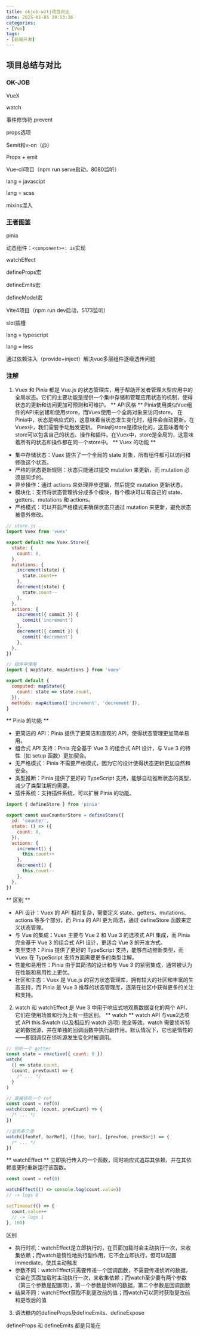 ```yaml
---
title: okjob-wztj项目对比
date: 2025-01-05 19:53:36
categories:
- [Vue]
tags:
- [前端开发]
---
```


## 项目总结与对比

### OK-JOB

VueX

watch

事件修饰符.prevent

props选项

$emit和v-on（@）

Props + emit

Vue-cli项目（npm run serve启动，8080监听）

lang = javascipt

lang = scss

mixins混入


### 王者图鉴

pinia

动态组件：```<component>+: is```实现

watchEffect

defineProps宏

defineEmits宏

defineModel宏

Vite4项目（npm run dev启动，5173监听）

slot插槽

lang = typescript

lang = less

通过依赖注入（provide+inject）解决vue多层组件逐级透传问题


### 注解

1. Vuex 和 Pinia 都是 Vue.js 的状态管理库，用于帮助开发者管理大型应用中的全局状态。它们的主要功能是提供一个集中存储和管理应用状态的机制，使得状态的更新和访问更加可预测和可维护。
** API风格 **
Pinia使用类似Vue组件的API来创建和使用store，而Vuex使用一个全局对象来访问store。
在Pinia中，状态是响应式的，这意味着当状态发生变化时，组件会自动更新。在Vuex中，我们需要手动触发更新。
Pinia的store是模块化的，这意味着每个store可以包含自己的状态、操作和插件。在Vuex中，store是全局的，这意味着所有的状态和操作都在同一个store中。
** Vuex 的功能 **
- 集中存储状态：Vuex 提供了一个全局的 state 对象，所有组件都可以访问和修改这个状态。
- 严格的状态更新规则：状态只能通过提交 mutation 来更新，而 mutation 必须是同步的。
- 异步操作：通过 actions 来处理异步逻辑，然后提交 mutation 更新状态。
- 模块化：支持将状态管理拆分成多个模块，每个模块可以有自己的 state、getters、mutations 和 actions。
- 严格模式：可以开启严格模式来确保状态只通过 mutation 来更新，避免状态被意外修改。

``` javascript
// store.js
import Vuex from 'vuex'

export default new Vuex.Store({
  state: {
    count: 0,
  },
  mutations: {
    increment(state) {
      state.count++
    },
    decrement(state) {
      state.count--
    },
  },
  actions: {
    increment({ commit }) {
      commit('increment')
    },
    decrement({ commit }) {
      commit('decrement')
    },
  },
})

// 组件中使用
import { mapState, mapActions } from 'vuex'

export default {
  computed: mapState({
    count: state => state.count,
  }),
  methods: mapActions(['increment', 'decrement']),
}


```

** Pinia 的功能 **
- 更简洁的 API：Pinia 提供了更简洁和直观的 API，使得状态管理更加简单易用。
- 组合式 API 支持：Pinia 完全基于 Vue 3 的组合式 API 设计，与 Vue 3 的特性（如 setup 函数）更加契合。
- 无严格模式：Pinia 不需要严格模式，因为它的设计使得状态更新更加自然和安全。
- 类型推断：Pinia 提供了更好的 TypeScript 支持，能够自动推断状态的类型，减少了类型注解的需要。
- 插件系统：支持插件系统，可以扩展 Pinia 的功能。

``` javascript
import { defineStore } from 'pinia'

export const useCounterStore = defineStore({
  id: 'counter',
  state: () => ({
    count: 0,
  }),
  actions: {
    increment() {
      this.count++
    },
    decrement() {
      this.count--
    },
  },
})

```

** 区别 **
- API 设计：Vuex 的 API 相对复杂，需要定义 state、getters、mutations、actions 等多个部分，而 Pinia 的 API 更为简洁，通过 defineStore 函数来定义状态管理。
- 与 Vue 的集成：Vuex 主要与 Vue 2 和 Vue 3 的选项式 API 集成，而 Pinia 完全基于 Vue 3 的组合式 API 设计，更适合 Vue 3 的开发方式。
- 类型支持：Pinia 提供了更好的 TypeScript 支持，能够自动推断类型，而 Vuex 在 TypeScript 支持方面需要更多的类型注解。
- 性能和易用性：Pinia 由于其简洁的设计和与 Vue 3 的紧密集成，通常被认为在性能和易用性上更优。
- 社区和生态：Vuex 是 Vue.js 的官方状态管理库，拥有较大的社区和丰富的生态支持，而 Pinia 是 Vue 3 推荐的状态管理库，逐渐在社区中获得更多的关注和支持。

2. watch 和 watchEffect 是 Vue 3 中用于响应式地观察数据变化的两个 API，它们在使用场景和行为上有一些区别。
** watch **
watch API 与vue2选项式 API this.$watch (以及相应的 watch 选项) 完全等效。watch
需要侦听特定的数据源，并在单独的回调函数中执行副作用。默认情况下，它也是惰性的——即回调仅在侦听源发生变化时被调用。

``` javascript
// 侦听一个 getter
const state = reactive({ count: 0 })
watch(
  () => state.count,
  (count, prevCount) => {
    /* ... */
  }
)

// 直接侦听一个 ref
const count = ref(0)
watch(count, (count, prevCount) => {
  /* ... */
})

//监听多个源
watch([fooRef, barRef], ([foo, bar], [prevFoo, prevBar]) => {
  /* ... */
})
```

** watchEffect **
立即执行传入的一个函数，同时响应式追踪其依赖，并在其依赖变更时重新运行该函数。

``` javascript
const count = ref(0)

watchEffect(() => console.log(count.value))
// -> logs 0

setTimeout(() => {
  count.value++
  // -> logs 1
}, 100)

```

区别
- 执行时机：watchEffect是立即执行的，在页面加载时会主动执行一次，来收集依赖；而watch是惰性地执行副作用，它不会立即执行，但可以配置 immediate，使其主动触发
- 参数不同：watchEffect只需要传递一个回调函数，不需要传递侦听的数据，它会在页面加载时主动执行一次，来收集依赖；而watch至少要有两个参数（第三个参数是配置项），第一个参数是侦听的数据，第二个参数是回调函数
- 结果不同：watchEffect获取不到更改前的值；而watch可以同时获取更改前和更改后的值


3. 语法糖内的defineProps及defineEmits、defineExpose

defineProps 和 defineEmits 都是只能在 <script setup> 中使用的编译器宏。他们不需要导入，且会随着 <script setup> 的处理过程一同被编译掉。

defineProps 接收与 props 选项相同的值，defineEmits 接收与 emits 选项相同的值，它们具备完整的类型推断并且在 script setup 中是直接可用的。

defineProps 或 defineEmits 要么使用运行时声明，要么使用类型声明。同时使用两种声明方式会导致编译报错

- defineProps
获取组件传值: 父传子 defineProps

``` javascript
<template>
  <h1>{{ msg }}</h1>
  <div @click="clickThis">1111</div>
</template>

<script setup lang="ts">
  defineProps<{ // 采用ts专有声明，无默认值
    msg: string,
    num?: number
  }>()
     // 采用ts专有声明，有默认值
    interface Props {
        msg?: string
        labels?: string[]
    }
    const props = withDefaults(defineProps<Props>(), {
        msg: 'hello',
        labels: () => ['one', 'two']
    })
    
  defineProps({ // 非ts专有声明
    msg: String,
    num: {
      type:Number,
      default: ''
    }
  })
</script>

<style scoped lang="less">
</style>

```

- defineEmits
defineEmits 子组件向父组件事件传递:子传父
``` javascript
<template>
  <div @click="clickThis">点我</div>
</template>

<script setup lang="ts">
    /*ts专有*/
  const emit= defineEmits<{
    (e: 'click', num: number): void
  }>()
    /*非ts专有*/
  const emit= defineEmits(['click'])
  
  const clickThis = () => {
    emit('click',2)
  }
</script>

<style scoped lang="less">
</style>

```

- defineExpose
子组件暴露属性和方法给父组件 defineExpose

``` javascript
<template>
  <div>子组件helloword.vue</div>
</template>

<script setup lang="ts">
import { ref } from 'vue'
const count = ref(123456)
defineExpose({
  count
})
</script>

<style scoped lang="less">
</style>
```









